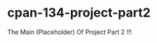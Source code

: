 # cpan-134-project-part2
The Main (Placeholder) Of Project Part 2 !!!
<!-- Blue lines means changing an already existing line  -->

<!-- Branch off from here the main and make branches for the other webpages aka my 2 webpages : 1) CSS Grid and FlexBox 2) JQuery (both at 1.5x page content) and their related folders i.e css and/or js and images  -->

<!-- My Partner will  -->